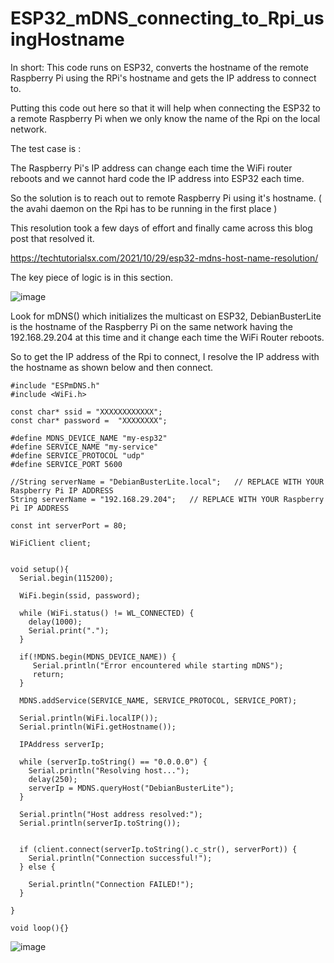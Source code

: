 # ESP32_mDNS_connecting_to_Rpi_usingHostname


In short:
This code runs on ESP32, converts the hostname of the remote Raspberry Pi using the RPi's hostname and gets the IP address to connect to.



Putting this code out here so that it will help when connecting the ESP32 to a remote Raspberry Pi when we only know the name of the Rpi on the local network.

The test case is :

The Raspberry Pi's IP address can change each time the WiFi router reboots and we cannot hard code the IP address into ESP32 each time.

So the solution is to reach out to remote Raspberry Pi using it's hostname. ( the avahi daemon on the Rpi has to be running in the first place )

This resolution took a few days of effort and finally came across this blog post that resolved it.

https://techtutorialsx.com/2021/10/29/esp32-mdns-host-name-resolution/

The key piece of logic is in this section.

![image](https://github.com/kiranshashiny/ESP32_mDNS_connecting_to_Rpi_usingHostname/assets/14288989/0b6aa00f-af3c-44da-bdf3-5eb917bdfb80)


Look for mDNS() which initializes the multicast on ESP32, 
DebianBusterLite is the hostname of the Raspberry Pi on the same network having the 192.168.29.204 at this time and it change each time the WiFi Router reboots.

So to get the IP address of the Rpi to connect, I resolve the IP address with the hostname as shown below and then connect.

```
#include "ESPmDNS.h"
#include <WiFi.h>
    
const char* ssid = "XXXXXXXXXXXX";
const char* password =  "XXXXXXXX";

#define MDNS_DEVICE_NAME "my-esp32"
#define SERVICE_NAME "my-service"
#define SERVICE_PROTOCOL "udp"
#define SERVICE_PORT 5600

//String serverName = "DebianBusterLite.local";   // REPLACE WITH YOUR Raspberry Pi IP ADDRESS
String serverName = "192.168.29.204";   // REPLACE WITH YOUR Raspberry Pi IP ADDRESS

const int serverPort = 80;

WiFiClient client;

       
void setup(){
  Serial.begin(115200);
    
  WiFi.begin(ssid, password);
    
  while (WiFi.status() != WL_CONNECTED) {
    delay(1000);
    Serial.print(".");
  }
   
  if(!MDNS.begin(MDNS_DEVICE_NAME)) {
     Serial.println("Error encountered while starting mDNS");
     return;
  }
  
  MDNS.addService(SERVICE_NAME, SERVICE_PROTOCOL, SERVICE_PORT);
 
  Serial.println(WiFi.localIP());
  Serial.println(WiFi.getHostname());
 
  IPAddress serverIp;

  while (serverIp.toString() == "0.0.0.0") {
    Serial.println("Resolving host...");
    delay(250);
    serverIp = MDNS.queryHost("DebianBusterLite");
  }
 
  Serial.println("Host address resolved:");
  Serial.println(serverIp.toString());   
  
  
  if (client.connect(serverIp.toString().c_str(), serverPort)) {
    Serial.println("Connection successful!");    
  } else {

    Serial.println("Connection FAILED!");
  } 
  
}
    
void loop(){}

```

![image](https://github.com/kiranshashiny/ESP32_mDNS_connecting_to_Rpi_usingHostname/assets/14288989/7910b9bf-d45d-4710-a375-f0b6f4aa896d)


